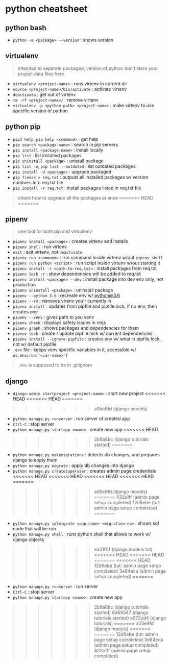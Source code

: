 # python cheatsheet

## python bash
* `python -m <package> --version` : shows <package> version

## virtualenv

> intended to separate packaged, version of python
> don't store your project data files here

* `virtualenv <project-name>` : runs virtenv in current dir
* `source <project-name>/bin/activate` : activate virtenv
* `deactivate` : get out of virtenv
* `rm -rf <project-name>/` : remove virtenv
* `virtualenv -p <python-path> <project-name>` : make virtenv to use specific version of python

## python pip

* `pip3 help`, `pip help <command>` : get help
* `pip search <package-name>` : search in pip servers
* `pip install <package-name>` : install locally
* `pip list` : list installed packages
* `pip uninstall <package>` : unistall package
* `pip list -o`, `pip list --outdated` : list outdated packages
* `pip install -U <package>` : upgrade packaged
* `pip freeze > req.txt` : outputs all installed packages w/ version numbers into req.txt file
* `pip install -r req.txt` : install packages listed in req.txt file
> check how to upgrade all the packages at once
<<<<<<< HEAD
=======

## pipenv

> one tool for both pip and virtualenv

* `pipenv install <package>` : creates virtenv and installs <package>
* `pipenv shell` : run virtenv
* `exit` : exit virtenv, not `deactivate`
* `pipenv run <command>` : run command inside virtenv w/out `pipenv shell`
* `pipenv run python <script>` : run script inside virtenv w/out starting it
* `pipenv install -r <path-to-req.txt>` : install packages from req.txt
* `pipenv lock -r` : show dependencies will be added to req.txt
* `pipenv install <package> --dev` : install package into dev env only, not production
* `pipenv uninstall <package>` : uninstall package
* `pipenv --python 3.6` : recreate env w/ python@3.6
* `pipenv --rm` : removes virenv you'r currently in
* `pipenv install` : updates from pipfile and pipfile.lock, if no env, then creates one
* `pipenv --venv` : gives path to you venv
* `pipenv check` : displays safety issues in reqs
* `pipenv graph` : shows packages and dependencies for them
* `pipenv lock` : create / update pipfile.lock w/ current dependencies
* `pipenv install --ignore-pipfile` : creates env w/ what in pipfile.lock, not w/ default pipfile
* `.env` file : keeps venv specific variables in it, accessible w/ `os.environ['<var-name>']`

> `.env` is supposed to be in .gitignore

## django

* `django-admin startproject <project-name>` : start new project
<<<<<<< HEAD
<<<<<<< HEAD
=======
>>>>>>> a05e9fd (django models)
* `python manage.py runserver` : run server of created app
* `Ctrl-C` : stop server
* `python manage.py startapp <name>` : create new app
<<<<<<< HEAD
>>>>>>> 2b9a8bc (django tutorials started)
=======
* `python manage.py makemigrations` : detects db changes, and prepares django to apply them
* `python manage.py migrate` : apply db changes into django
* `python manage.py createsuperuser` : creates admin page credentials
<<<<<<< HEAD
<<<<<<< HEAD
<<<<<<< HEAD
<<<<<<< HEAD
=======
>>>>>>> a05e9fd (django models)
=======
>>>>>>> 432a1ff (admin page setup completed)
>>>>>>> 12d6ebe (tut: admin page setup completed)
=======
* `python manage.py sqlmigrate <app-name> <migration-no>` : shows sql code that will be run
* `python manage.py shell` : runs python shell that allows to work w/ django objects

>>>>>>> ea31f01 (django models tut)
<<<<<<< HEAD
<<<<<<< HEAD
=======
<<<<<<< HEAD
>>>>>>> 12d6ebe (tut: admin page setup completed)
>>>>>>> 3e84eca (admin page setup completed)
=======
* `python manage.py runserver` : run server
* `Ctrl-C` : stop server
* `python manage.py startapp <name>` : create new app
>>>>>>> 2b9a8bc (django tutorials started)
>>>>>>> 6d69347 (django tutorials started)
>>>>>>> e972cd4 (django tutorials)
=======
>>>>>>> a05e9fd (django models)
=======
=======
>>>>>>> 12d6ebe (tut: admin page setup completed)
>>>>>>> 3e84eca (admin page setup completed)
>>>>>>> 432a1ff (admin page setup completed)
